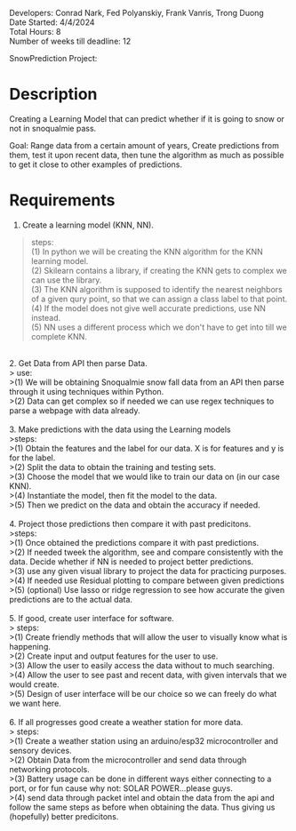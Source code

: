 Developers: Conrad Nark, Fed Polyanskiy, Frank Vanris, Trong Duong<br>
Date Started: 4/4/2024<br>
Total Hours: 8<br>
Number of weeks till deadline: 12

SnowPrediction Project:

# Description
 Creating a Learning Model that can predict whether if it is going to snow or not in snoqualmie pass.

Goal: Range data from a certain amount of years, Create predictions from them, test it upon recent data, then tune the algorithm as much as possible to get it close
to other examples of predictions.


# Requirements

1. Create a learning model (KNN, NN).<br>
> steps:<br>
>(1) In python we will be creating the KNN algorithm for the KNN learning model.<br>
>(2) Skilearn contains a library, if creating the KNN gets to complex we can use the library.<br>
>(3) The KNN algorithm is supposed to identify the nearest neighbors of a given qury point, so that we can assign a class label to that point.<br>
>(4) If the model does not give well accurate predictions, use NN instead.<br>
>(5) NN uses a different process which we don't have to get into till we complete KNN.
<br>
2. Get Data from API then parse Data.<br>
> use:<br>
>(1) We will be obtaining Snoqualmie snow fall data from an API then parse through it using techniques within Python.<br>
>(2) Data can get complex so if needed we can use regex techniques to parse a webpage with data already.<br>
<br>
3. Make predictions with the data using the Learning models<br>
>steps:<br>
>(1) Obtain the features and the label for our data. X is for features and y is for the label. <br>
>(2) Split the data to obtain the training and testing sets.<br>
>(3) Choose the model that we would like to train our data on (in our case KNN).<br>
>(4) Instantiate the model, then fit the model to the data.<br>
>(5) Then we predict on the data and obtain the accuracy if needed.<br>
<br>
4. Project those predictions then compare it with past predicitons.<br>
>steps:<br>
>(1) Once obtained the predictions compare it with past predictions.<br>
>(2) If needed tweek the algorithm, see and compare consistently with the data. Decide whether if NN is needed to project better predictions.<br>
>(3) use any given visual library to project the data for practicing purposes.<br>
>(4) If needed use Residual plotting to compare between given predictions<br>
>(5) (optional) Use lasso or ridge regression to see how accurate the given predictions are to the actual data.<br>
<br>
5. If good, create user interface for software.<br>
> steps:<br>
>(1) Create friendly methods that will allow the user to visually know what is happening.<br>
>(2) Create input and output features for the user to use.<br>
>(3) Allow the user to easily access the data without to much searching.<br>
>(4) Allow the user to see past and recent data, with given intervals that we would create.<br>
>(5) Design of user interface will be our choice so we can freely do what we want here.<br>
<br>
6. If all progresses good create a weather station for more data.<br>
> steps:<br>
>(1) Create a weather station using an arduino/esp32 microcontroller and sensory devices.<br>
>(2) Obtain Data from the microcontroller and send data through networking protocols.<br>
>(3) Battery usage can be done in different ways either connecting to a port, or for fun cause why not: SOLAR POWER...please guys.<br>
>(4) send data through packet intel and obtain the data from the api and follow the same steps as before when obtaining the data. Thus giving us (hopefully) better predicitons.


